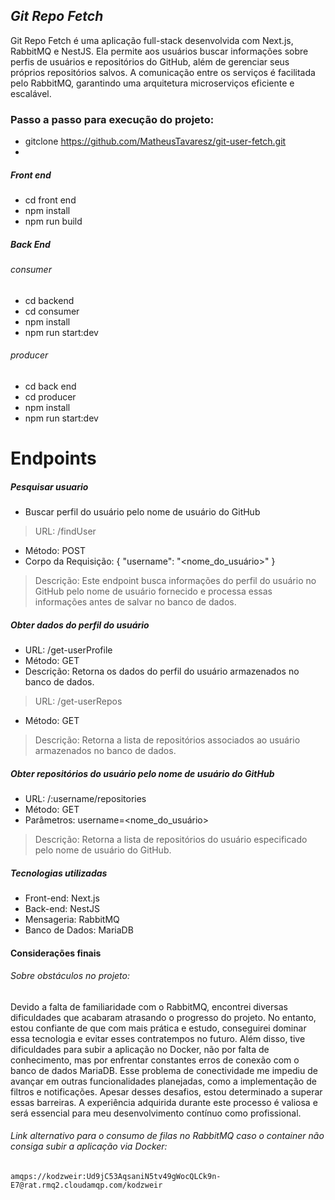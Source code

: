 
## _Git Repo Fetch_

Git Repo Fetch é uma aplicação full-stack desenvolvida com Next.js, RabbitMQ e NestJS. Ela permite aos usuários buscar informações sobre perfis de usuários e repositórios do GitHub, além de gerenciar seus próprios repositórios salvos. A comunicação entre os serviços é facilitada pelo RabbitMQ, garantindo uma arquitetura microserviços eficiente e escalável.

### Passo a passo para execução do projeto:

- gitclone https://github.com/MatheusTavaresz/git-user-fetch.git
- 
##### Front end
- cd front end 
- npm install
- npm run build

##### Back End
###### consumer
- cd backend
- cd consumer
- npm install
- npm run start:dev

###### producer
- cd back end
- cd producer
- npm install
- npm run start:dev

# Endpoints
##### Pesquisar usuario
- Buscar perfil do usuário pelo nome de usuário do GitHub
> URL: /findUser
- Método: POST
- Corpo da Requisição: { "username": "<nome_do_usuário>" }

>  Descrição: Este endpoint busca informações do perfil do usuário no GitHub pelo nome de usuário fornecido e processa essas informações antes de salvar no banco de dados.

##### Obter dados do perfil do usuário
- URL: /get-userProfile
- Método: GET
- Descrição: Retorna os dados do perfil do usuário armazenados no banco de dados.
> URL: /get-userRepos
- Método: GET
> Descrição: Retorna a lista de repositórios associados ao usuário armazenados no banco de dados.
##### Obter repositórios do usuário pelo nome de usuário do GitHub
- URL: /:username/repositories
- Método: GET
- Parâmetros: username=<nome_do_usuário>
> Descrição: Retorna a lista de repositórios do usuário especificado pelo nome de usuário do GitHub.



##### Tecnologias utilizadas
- Front-end: Next.js
- Back-end: NestJS
- Mensageria: RabbitMQ
- Banco de Dados: MariaDB

#### Considerações finais

###### Sobre obstáculos no projeto:
 Devido a falta de familiaridade com o RabbitMQ, encontrei diversas dificuldades que acabaram atrasando o progresso do projeto. No entanto, estou confiante de que com mais prática e estudo, conseguirei dominar essa tecnologia e evitar esses contratempos no futuro. Além disso, tive dificuldades para subir a aplicação no Docker, não por falta de conhecimento, mas por enfrentar constantes erros de conexão com o banco de dados MariaDB. Esse problema de conectividade me impediu de avançar em outras funcionalidades planejadas, como a implementação de filtros e notificações.
Apesar desses desafios, estou determinado a superar essas barreiras. A experiência adquirida durante este processo é valiosa e será essencial para meu desenvolvimento contínuo como profissional.

###### Link alternativo para o consumo de filas no RabbitMQ caso o container não consiga subir a aplicação via Docker:
```amqps://kodzweir:Ud9jC53AqsaniN5tv49gWocQLCk9n-E7@rat.rmq2.cloudamqp.com/kodzweir```
